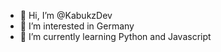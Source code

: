 - 👋 Hi, I’m @KabukzDev
- 👀 I’m interested in Germany
- 🌱 I’m currently learning Python and Javascript

<!---
KabukzDev/KabukzDev is a ✨ special ✨ repository because its `README.md` (this file) appears on your GitHub profile.
You can click the Preview link to take a look at your changes.
--->

